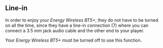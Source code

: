 ## Line-in

In order to enjoy your *Energy Wireless BT5+*, they do not have to be turned on all the time, since they have a line-in connection (7) where you can connect a 3.5 mm jack audio cable and the other end to your player.

Your *Energy Wireless BT5+* must be turned off to use this function.
